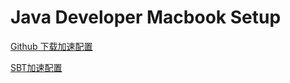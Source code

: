 # Java Developer Macbook Setup

[Github 下载加速配置](doc/mac_github_hosts.md)

[SBT加速配置](doc/sbt_setup.md)

